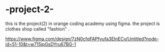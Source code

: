# -project-2-
 this is the project(2) in orange coding academy using figma. the project is clothes shop  called "fashion" . 

https://www.figma.com/design/7zN0cfqFAPfyufa3EInECv/Untitled?node-id=51-10&t=w715jpGsDYru67BG-1
